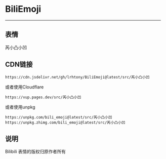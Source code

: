 # BiliEmoji
---
## 表情
芮小凸小凹
## CDN链接
```
https://cdn.jsdelivr.net/gh/lrhtony/BiliEmoji@latest/src/芮小凸小凹
```
或者使用Cloudflare
```
https://vup.pages.dev/src/芮小凸小凹
```
或者使用unpkg
```
https://unpkg.com/bili_emoji@latest/src/芮小凸小凹
https://unpkg.zhimg.com/bili_emoji@latest/src/芮小凸小凹
```
## 说明
Bilibili 表情的版权归原作者所有
